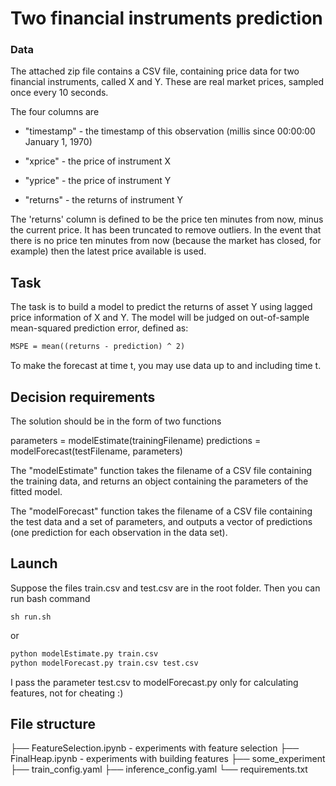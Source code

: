 # Two financial instruments prediction


### Data
The attached zip file contains a CSV file, containing price data for two financial instruments, called X and Y.
These are real market prices, sampled once every 10 seconds.

The four columns are 

- "timestamp" - the timestamp of this observation (millis since 00:00:00 January 1, 1970)

- "xprice" - the price of instrument X

- "yprice" - the price of instrument Y

- "returns" - the returns of instrument Y

The 'returns' column is defined to be the price ten minutes from now, minus the current price. 
It has been truncated to remove outliers. In the event that there is no price ten minutes from now 
(because the market has closed, for example) then the latest price available is used.

## Task

The task is to build a model to predict the returns of asset Y using lagged price information of X and Y.
The model will be judged on out-of-sample mean-squared prediction error, defined as:

```latex
MSPE = mean((returns - prediction) ^ 2)
```

To make the forecast at time t, you may use data up to and including time t.

## Decision requirements 

The solution should be in the form of two functions

parameters = modelEstimate(trainingFilename)
predictions = modelForecast(testFilename, parameters)
 
The "modelEstimate" function takes the filename of a CSV file containing the training data, 
and returns an object containing the parameters of the fitted model.

The "modelForecast" function takes the filename of a CSV file containing the test data and a set of parameters,
and outputs a vector of predictions (one prediction for each observation in the data set).

## Launch
Suppose the files train.csv and test.csv are in the root folder. Then you can run bash command
```nash
sh run.sh
```
or 
```bash
python modelEstimate.py train.csv
python modelForecast.py train.csv test.csv
```
I pass the parameter test.csv to modelForecast.py only for calculating features, not for cheating :)

## File structure
  ├── FeatureSelection.ipynb - experiments with feature selection
  ├── FinalHeap.ipynb - experiments with building features
  ├── some_experiment
  ├── train_config.yaml
  ├── inference_config.yaml
  └── requirements.txt
 
